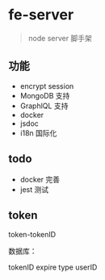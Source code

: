 # fe-server

> node server 脚手架

## 功能

- encrypt session
- MongoDB 支持
- GraphlQL 支持
- docker
- jsdoc
- i18n 国际化

## todo

- docker 完善
- jest 测试

## token

token-tokenID

数据库：

tokenID expire type userID
